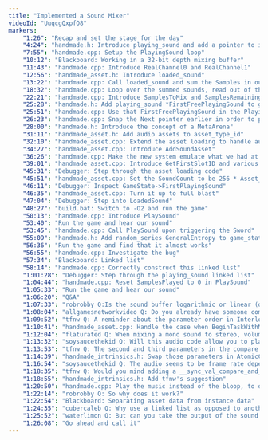 ```yaml
---
title: "Implemented a Sound Mixer"
videoId: "UuqcgQxpfO8"
markers:
    "1:26": "Recap and set the stage for the day"
    "4:24": "handmade.h: Introduce playing_sound and add a pointer to it in game_state"
    "7:55": "handmade.cpp: Setup the PlayingSound loop"
    "10:12": "Blackboard: Working in a 32-bit depth mixing buffer"
    "11:43": "handmade.cpp: Introduce RealChannel0 and RealChannel1"
    "12:56": "handmade_asset.h: Introduce loaded_sound"
    "13:22": "handmade.cpp: Call loaded_sound and sum the Samples in our loop"
    "18:32": "handmade.cpp: Loop over the summed sounds, read out of them and write them to the SampleOut buffer"
    "22:21": "handmade.cpp: Introduce SamplesToMix and SamplesRemainingInSound to handle the finite nature of the audio"
    "25:28": "handmade.h: Add playing_sound *FirstFreePlayingSound to game_state"
    "25:51": "handmade.cpp: Use that FirstFreePlayingSound in the PlayingSound loop"
    "26:23": "handmade.cpp: Snap the Next pointer earlier in order to protect against the act of having it freed screw up our iteration"
    "28:00": "handmade.h: Introduce the concept of a MetaArena"
    "31:11": "handmade_asset.h: Add audio assets to asset_type_id"
    "32:10": "handmade_asset.cpp: Extend the asset loading to handle audio"
    "34:27": "handmade_asset.cpp: Introduce AddSoundAsset"
    "36:26": "handmade.cpp: Make the new system emulate what we had at the start of the stream"
    "39:01": "handmade_asset.cpp: Introduce GetFirstSlotID and various Get functions for Bitmaps and Sound"
    "45:31": "Debugger: Step through the asset loading code"
    "45:51": "handmade_asset.cpp: Set the SoundCount to be 256 * Asset_Count"
    "46:11": "Debugger: Inspect GameState->FirstPlayingSound"
    "46:35": "handmade_asset.cpp: Turn it up to full blast"
    "47:04": "Debugger: Step into LoadedSound"
    "48:27": "build.bat: Switch to -O2 and run the game"
    "50:13": "handmade.cpp: Introduce PlaySound"
    "53:40": "Run the game and hear our sound"
    "53:45": "handmade.cpp: Call PlaySound upon triggering the Sword"
    "55:09": "handmade.h: Add random_series GeneralEntropy to game_state"
    "56:36": "Run the game and find that it almost works"
    "56:55": "handmade.cpp: Investigate the bug"
    "57:34": "Blackboard: Linked list"
    "58:14": "handmade.cpp: Correctly construct this linked list"
    "1:01:28": "Debugger: Step through the playing_sound linked list"
    "1:04:44": "handmade.cpp: Reset SamplesPlayed to 0 in PlaySound"
    "1:05:33": "Run the game and hear our sound"
    "1:06:20": "Q&A"
    "1:07:33": "robrobby Q:Is the sound buffer logarithmic or linear (decibel or linear values) and do we (have to) account for that in building the sums for the buffer?"
    "1:08:04": "allgamesnetworkvideo Q: Do you already have someone composing the soundtrack?"
    "1:09:52": "tfnw Q: A reminder about the parameter order in InterlockedIncrement and the bug it covers up"
    "1:10:41": "handmade_asset.cpp: Handle the case when BeginTaskWithMemory in LoadBitmap fails"
    "1:12:04": "flaturated Q: When mixing a mono sound to stereo, volume of each channel should be 50% for center panned"
    "1:13:32": "soysaucethekid Q: Will this audio code allow you to play the same sound simultaneously (i.e. if you start the same sound before it finishes the first time)?"
    "1:13:53": "tfnw Q: The second and third parameters in the compare and swap"
    "1:14:39": "handmade_intrinsics.h: Swap those parameters in AtomicCompareExchangeUInt32 and then swap them back and instead change the funtions where it's called"
    "1:16:54": "soysaucethekid Q: The audio seems to be frame rate dependent at the moment. Could putting it in a separate thread or using interrupts (if you can), make it not frame rate dependent?"
    "1:18:35": "tfnw Q: Would you mind adding a __sync_val_compare_and_swap(Value, Expected, New) for gcc / clang"
    "1:18:55": "handmade_intrinsics.h: Add tfnw's suggestion"
    "1:20:50": "handmade.cpp: Play the music instead of the bloop, to demonstrate playing the same sound simultaneously"
    "1:22:14": "robrobby Q: So why does it work?"
    "1:22:54": "Blackboard: Separating asset data from instance data"
    "1:24:35": "cubercaleb Q: Why use a linked list as opposed to another data structure like a vector?"
    "1:25:52": "waterlimon Q: But can you take the output of the sound summer mechanism and play that?"
    "1:26:08": "Go ahead and call it"
---
```

